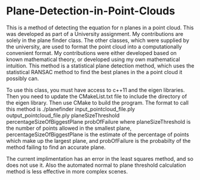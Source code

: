 # Plane-Detection-in-Point-Clouds
This is a method of detecting the equation for n planes in a point cloud.
This was developed as part of a University  assignment. My contributions are solely in the plane finder class. The other classes, which were supplied by the university, are used to format the point cloud into a computationally convenient format.
My contributions were either developed based on known mathematical theory, or developed using my own mathematical intuition. This method is a statistical plane detection method, which uses the statistical RANSAC method to find the best planes in the a point cloud it possibly can.

To use this class, you must have access to c++11 and the eigen libraries. Then you need to update the CMakeList.txt file to include the directory of the eigen library. Then use CMake to build the program.
The format to call this method is ./planefinder input_pointcloud_file.ply output_pointcloud_file.ply planeSizeThreshold percentageSizeOfBiggestPlane probOfFailure
where planeSizeThreshold is the number of points allowed in the smallest plane, percentageSizeOfBiggestPlane is the estimate of the percentage of points which make up the largest plane, and probOfFailure is the probabilty of the method failing to find an accurate plane.

The current implimentation has an error in the least squares method, and so does not use it. Also the automated normal to plane threshold calculation method is less effective in more complex scenes.
